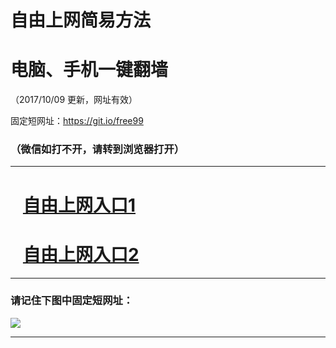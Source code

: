 ﻿# 自由上网简易方法

# 电脑、手机一键翻墙

（2017/10/09 更新，网址有效）

固定短网址：https://git.io/free99

### （微信如打不开，请转到浏览器打开）


***





# &nbsp;&nbsp; <a href="http://ft2190225258.fwq-tz-1001.info/fwqtz01.html?t=10090013207 " target="_blank">自由上网入口1</a>
# &nbsp;&nbsp; <a href="http://ft3081070.fwq-tz-1002.info/fwqtz02.html?t=100900126878 " target="_blank">自由上网入口2</a>
***

### 请记住下图中固定短网址：

<img src="https://s3-us-west-2.amazonaws.com/fwq-1001/yjfq-20170905okok.png" /> 


***

